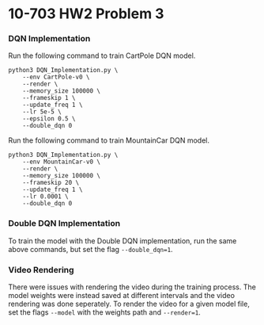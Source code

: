 # 10-703 HW2 Problem 3

### DQN Implementation

Run the following command to train CartPole DQN model.
```
python3 DQN_Implementation.py \
    --env CartPole-v0 \
    --render \
    --memory_size 100000 \
    --frameskip 1 \
    --update_freq 1 \
    --lr 5e-5 \
    --epsilon 0.5 \
    --double_dqn 0

```

Run the following command to train MountainCar DQN model.
```
python3 DQN_Implementation.py \
    --env MountainCar-v0 \
    --render \
    --memory_size 100000 \
    --frameskip 20 \
    --update_freq 1 \
    --lr 0.0001 \
    --double_dqn 0
```

### Double DQN Implementation

To train the model with the Double DQN implementation, run the same above commands, but set the flag `--double_dqn=1`.

### Video Rendering

There were issues with rendering the video during the training process. The model weights were instead saved at different intervals and the video rendering was done seperately. To render the video for a given model file, set the flags `--model` with the weights path and `--render=1`.

